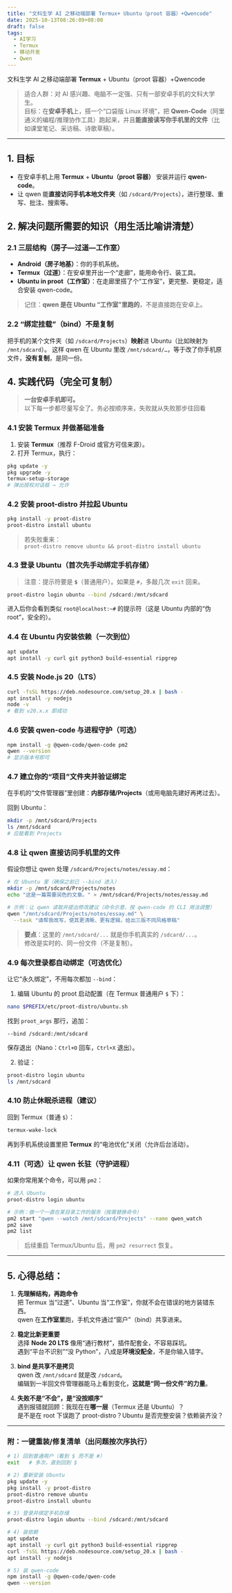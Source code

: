 ```yaml
---
title: "文科生学 AI 之移动端部署 Termux+ Ubuntu（proot 容器）+Qwencode"
date: 2025-10-13T08:26:09+08:00
draft: false
tags:
  - AI学习
  - Termux
  - 移动开发
  - Qwen
---
```


文科生学 AI 之移动端部署 **Termux** + Ubuntu（proot 容器）+Qwencode

> 适合人群：对 AI 感兴趣、电脑不一定强、只有一部安卓手机的文科大学生。  
> 目标：在**安卓手机**上，搭一个“口袋版 Linux 环境”，把 **Qwen-Code**（阿里通义的编程/推理协作工具）跑起来，并且**能直接读写你手机里的文件**（比如课堂笔记、采访稿、诗歌草稿）。

---

## 1. 目标

- 在安卓手机上用 **Termux** + **Ubuntu（proot 容器）** 安装并运行 **qwen-code**。
- 让 qwen 能**直接访问手机本地文件夹**（如 `/sdcard/Projects`），进行整理、重写、批注、搜索等。

## 2. 解决问题所需要的知识（用生活比喻讲清楚）

### 2.1 三层结构（房子—过道—工作室）

- **Android（房子地基）**：你的手机系统。
- **Termux（过道）**：在安卓里开出一个“走廊”，能用命令行、装工具。
- **Ubuntu in proot（工作室）**：在走廊里搭了个“工作室”，更完整、更稳定，适合安装 qwen-code。

> 记住：**qwen 是在 Ubuntu “工作室”里跑的**，不是直接跑在安卓上。

### 2.2 “绑定挂载”（bind）不是复制

把手机的某个文件夹（如 `/sdcard/Projects`）**映射**进 Ubuntu（比如映射为 `/mnt/sdcard`）。  这样 qwen 在 Ubuntu 里改 `/mnt/sdcard/…`，等于改了你手机原文件，**没有复制**，是同一份。


## 4. 实践代码（完全可复制）

> **一台安卓手机即可。**  
> 以下每一步都尽量写全了。务必按顺序来，失败就从失败那步往回看

### 4.1 安装 Termux 并做基础准备

1. 安装 **Termux**（推荐 F-Droid 或官方可信来源）。
2. 打开 Termux，执行：

```bash
pkg update -y
pkg upgrade -y
termux-setup-storage
# 弹出授权对话框 → 允许
```

### 4.2 安装 proot-distro 并拉起 Ubuntu

```bash
pkg install -y proot-distro
proot-distro install ubuntu
```

> 若失败重来：  
> `proot-distro remove ubuntu && proot-distro install ubuntu`

### 4.3 登录 Ubuntu（首次先手动绑定手机存储）

> 注意：提示符要是 **`$`**（普通用户）。如果是 `#`，多敲几次 `exit` 回来。

```bash
proot-distro login ubuntu --bind /sdcard:/mnt/sdcard
```

进入后你会看到类似 `root@localhost:~#` 的提示符（这是 Ubuntu 内部的“伪 root”，安全的）。

### 4.4 在 Ubuntu 内安装依赖（一次到位）

```bash
apt update
apt install -y curl git python3 build-essential ripgrep
```

### 4.5 安装 Node.js 20（LTS）

```bash
curl -fsSL https://deb.nodesource.com/setup_20.x | bash -
apt install -y nodejs
node -v
# 看到 v20.x.x 即成功
```

### 4.6 安装 qwen-code 与进程守护（可选）

```bash
npm install -g @qwen-code/qwen-code pm2
qwen --version
# 显示版本号即可
```

### 4.7 建立你的“项目”文件夹并验证绑定

在手机的“文件管理器”里创建：**内部存储/Projects**（或用电脑先建好再拷过去）。

回到 Ubuntu：

```bash
mkdir -p /mnt/sdcard/Projects
ls /mnt/sdcard
# 应能看到 Projects
```

### 4.8 让 qwen 直接访问手机里的文件

假设你想让 qwen 处理 `/sdcard/Projects/notes/essay.md`：

```bash
# 在 Ubuntu 里（确保之前已 --bind 进入）
mkdir -p /mnt/sdcard/Projects/notes
echo "这是一篇需要润色的文章。" > /mnt/sdcard/Projects/notes/essay.md

# 示例：让 qwen 读取并提出修改建议（命令示意，按 qwen-code 的 CLI 用法调整）
qwen "/mnt/sdcard/Projects/notes/essay.md" \
  --task "请帮我改写，使其更清晰、更有逻辑，给出三版不同风格草稿"
```

> **要点**：这里的 `/mnt/sdcard/...` 就是你手机真实的 `/sdcard/...`。  
> 修改是实时的、同一份文件（不是复制）。

### 4.9 每次登录都自动绑定（可选优化）

让它“永久绑定”，不用每次都加 `--bind`：

1. 编辑 Ubuntu 的 proot 启动配置（在 Termux 普通用户 `$` 下）：
    

```bash
nano $PREFIX/etc/proot-distro/ubuntu.sh
```

找到 `proot_args` 那行，追加：

```
--bind /sdcard:/mnt/sdcard
```

保存退出（Nano：`Ctrl+O` 回车，`Ctrl+X` 退出）。

2. 验证：
    

```bash
proot-distro login ubuntu
ls /mnt/sdcard
```

### 4.10 防止休眠杀进程（建议）

回到 Termux（普通 `$`）：

```bash
termux-wake-lock
```

再到手机系统设置里把 **Termux** 的“电池优化”关闭（允许后台活动）。

### 4.11（可选）让 qwen 长驻（守护进程）

如果你常用某个命令，可以用 `pm2`：

```bash
# 进入 Ubuntu
proot-distro login ubuntu

# 示例：做一个一直在某目录工作的服务（按需替换命令）
pm2 start "qwen --watch /mnt/sdcard/Projects" --name qwen_watch
pm2 save
pm2 list
```

> 后续重启 Termux/Ubuntu 后，用 `pm2 resurrect` 恢复。

---

## 5. 心得总结：

1. **先理解结构，再跑命令**  
    把 Termux 当“过道”、Ubuntu 当“工作室”，你就不会在错误的地方装错东西。  
    qwen 在**工作室里**跑，手机文件通过“窗户”（bind）共享进来。
    
2. **稳定比新更重要**  
    选择 **Node 20 LTS** 像用“通行教材”，插件配套全，不容易踩坑。  
    遇到“平台不识别”“没 Python”，八成是**环境没配全**，不是你输入错字。
    
3. **bind 是共享不是拷贝**  
    qwen 改 `/mnt/sdcard` 就是改 `/sdcard`。  
    编辑到一半回文件管理器能马上看到变化，**这就是“同一份文件”的力量**。
    
4. **失败不是“不会”，是“没按顺序”**  
    遇到报错就回顾：我现在在**哪一层**（Termux 还是 Ubuntu）？  
    是不是在 root 下误跑了 proot-distro？Ubuntu 是否完整安装？依赖装齐没？

---

### 附：一键重装/修复清单（出问题按次序执行）

```bash
# 1) 回到普通用户（看到 $ 而不是 #）
exit   # 多次，直到回到 $

# 2) 重新安装 Ubuntu
pkg update -y
pkg install -y proot-distro
proot-distro remove ubuntu
proot-distro install ubuntu

# 3) 登录并绑定手机存储
proot-distro login ubuntu --bind /sdcard:/mnt/sdcard

# 4) 装依赖
apt update
apt install -y curl git python3 build-essential ripgrep
curl -fsSL https://deb.nodesource.com/setup_20.x | bash -
apt install -y nodejs

# 5) 装 qwen-code
npm install -g @qwen-code/qwen-code
qwen --version
```

